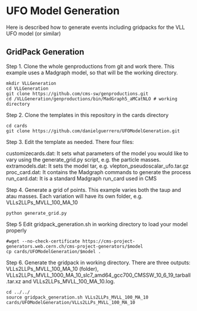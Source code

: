 # UFO Model Generation

Here is described how to generate events including gridpacks for the VLL UFO model (or similar)

## GridPack Generation

Step 1. Clone the whole genproductions from git and work there. This example uses a Madgraph model, so that will be the working directory.
```
mkdir VLLGeneration
cd VLLGeneration
git clone https://github.com/cms-sw/genproductions.git
cd /VLLGeneration/genproductions/bin/MadGraph5_aMCatNLO # working directory
```

Step 2. Clone the templates in this repository in the cards directory
```
cd cards
git clone https://github.com/danielguerrero/UFOModelGeneration.git
```

Step 3. Edit the template as needed. There four files:

customizecards.dat: It sets what parameters of the model you would like to vary using the generate_grid.py script, e.g. the particle masses.
extramodels.dat: It sets the model tar, e.g. vlepton_pseudoscalar_ufo.tar.gz
proc_card.dat: It contains the Madgraph commands to generate the process
run_card.dat: It is a standard Madgraph run_card used in CMS

Step 4. Generate a grid of points. This example varies both the taup and atau masses. Each variation will have its own folder, e.g. VLLs2LLPs_MVLL_100_MA_10

```
python generate_grid.py
```

Step 5 Edit gridpack_generation.sh in working directory to load your model properly
```
#wget --no-check-certificate https://cms-project-generators.web.cern.ch/cms-project-generators/$model
cp cards/UFOModelGeneration/$model .
```

Step 6. Generate the gridpack in working directory. There are three outputs: VLLs2LLPs_MVLL_100_MA_10 (folder), VLLs2LLPs_MVLL_1000_MA_10_slc7_amd64_gcc700_CMSSW_10_6_19_tarball.tar.xz and VLLs2LLPs_MVLL_100_MA_10.log.
```
cd ../../
source gridpack_generation.sh VLLs2LLPs_MVLL_100_MA_10 cards/UFOModelGeneration/VLLs2LLPs_MVLL_100_MA_10
```

